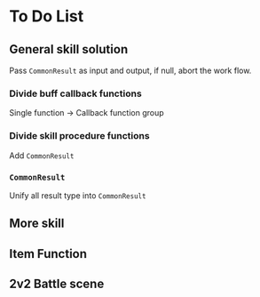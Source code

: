 # To Do List

## General skill solution

Pass `CommonResult` as input and output, if null, abort the work flow.

### Divide buff callback functions

Single function -> Callback function group

### Divide skill procedure functions

Add `CommonResult`

### `CommonResult`

Unify all result type into `CommonResult`

## More skill

## Item Function

## 2v2 Battle scene

